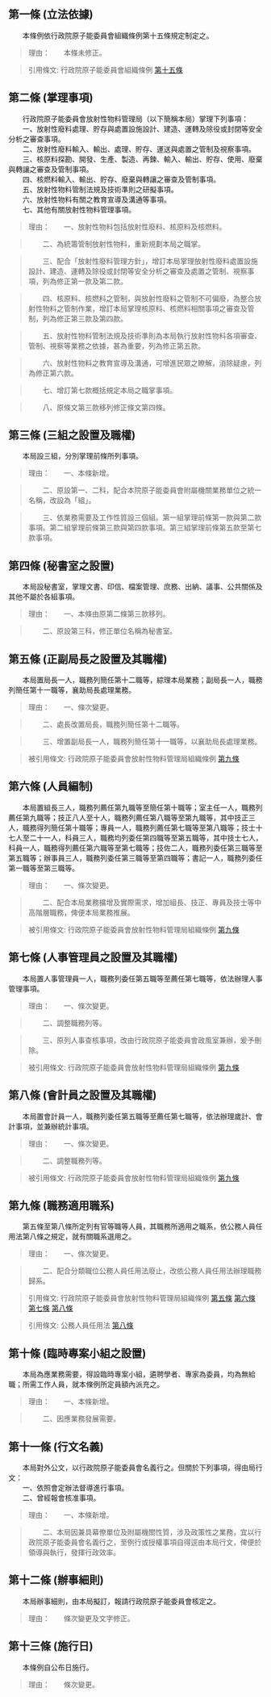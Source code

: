 第一條 (立法依據)
-----------------
　　本條例依行政院原子能委員會組織條例第十五條規定制定之。  
> 理由：　　本條未修正。

> 引用條文: 行政院原子能委員會組織條例 [第十五條](1027#第十五條-核能研究所等機構之設立)



第二條 (掌理事項)
-----------------
　　行政院原子能委員會放射性物料管理局（以下簡稱本局）掌理下列事項：  
　　一、放射性廢料處理、貯存與處置設施設計、建造、運轉及除役或封閉等安全分析之審查事項。  
　　二、放射性廢料輸入、輸出、處理、貯存、運送與處置之管制及視察事項。  
　　三、核原料探勘、開發、生產、製造、再鍊、輸入、輸出、貯存、使用、廢棄與轉讓之審查及管制事項。  
　　四、核燃料輸入、輸出、貯存、廢棄與轉讓之審查及管制事項。  
　　五、放射性物料管制法規及技術準則之研擬事項。  
　　六、放射性物料有關之教育宣導及溝通等事項。  
　　七、其他有關放射性物料管理事項。  
> 理由：　　一、放射性物料包括放射性廢料、核原料及核燃料。

> 　　二、為統籌管制放射性物料，重新規劃本局之職掌。

> 　　三、配合「放射性廢料管理方針」，增訂本局掌理放射性廢料處置設施設計、建造、運轉及除役或封閉等安全分析之審查及處置之管制、視察事項，列為修正第一款及第二款。

> 　　四、核原料、核燃料之管制，與放射性廢料之管制不可偏廢，為整合放射性物料之管制作業，增訂本局掌理核原料、核燃料相關事項之審查及管制，列為修正第三款及第四款。

> 　　五、放射性物料管制法規及技術準則為本局執行放射性物料各項審查、管制、視察等業務之依據，甚為重要，列為修正第五款。

> 　　六、放射性物料之教育宣導及溝通，可增進民眾之瞭解，消除疑慮，列為修正第六款。

> 　　七、增訂第七款概括規定本局之職掌事項。

> 　　八、原條文第三款移列修正條文第四條。



第三條 (三組之設置及職權)
-------------------------
　　本局設三組，分別掌理前條所列事項。  
> 理由：　　一、本條新增。

> 　　二、原設第一、二科，配合本院原子能委員會附屬機關業務單位之統一名稱，改設為「組」。

> 　　三、依業務需要及工作性質設三個組。第一組掌理前條第一款與第二款事項。第二組掌理前條第三款與第四款事項。第三組掌理前條第五款至第七款事項。



第四條 (秘書室之設置)
---------------------
　　本局設秘書室，掌理文書、印信、檔案管理、庶務、出納、議事、公共關係及其他不屬於各組事項。  
> 理由：　　一、本條由原第二條第三款移列。

> 　　二、原設第三科，修正單位名稱為秘書室。



第五條 (正副局長之設置及其職權)
-------------------------------
　　本局置局長一人，職務列簡任第十二職等，綜理本局業務；副局長一人，職務列簡任第十一職等，襄助局長處理業務。  
> 理由：　　一、條次變更。

> 　　二、處長改置局長，職務列簡任第十二職等。

> 　　三、增置副局長一人，職務列簡任第十一職等，以襄助局長處理業務。

> 被引用條文: 行政院原子能委員會放射性物料管理局組織條例 [第九條](2703#第九條-職務適用職系)



第六條 (人員編制)
-----------------
　　本局置組長三人，職務列薦任第九職等至簡任第十職等；室主任一人，職務列薦任第九職等；技正八人至十人，職務列薦任第八職等至第九職等，其中技正三人，職務得列簡任第十職等；專員一人，職務列薦任第七職等至第八職等；技士十七人至二十一人，科員三人，職務均列委任第四職等至第五職等，其中技士七人，科員一人，職務得列薦任第六職等至第七職等；技佐二人，職務列委任第三職等至第五職等；辦事員三人，職務列委任第三職等至第四職等；書記一人，職務列委任第一職等至第三職等。  
> 理由：　　一、條次變更。

> 　　二、配合本局業務擴增及實際需求，增加組長、技正、專員及技士等中高階層職務，俾便本局業務推展。

> 被引用條文: 行政院原子能委員會放射性物料管理局組織條例 [第九條](2703#第九條-職務適用職系)



第七條 (人事管理員之設置及其職權)
---------------------------------
　　本局置人事管理員一人，職務列委任第五職等至薦任第七職等，依法辦理人事管理事項。  
> 理由：　　一、條次變更。

> 　　二、調整職務列等。

> 　　三、原列人事查核事項，改由行政院原子能委員會政風室兼辦，爰予刪除。

> 被引用條文: 行政院原子能委員會放射性物料管理局組織條例 [第九條](2703#第九條-職務適用職系)



第八條 (會計員之設置及其職權)
-----------------------------
　　本局置會計員一人，職務列委任第五職等至薦任第七職等，依法辦理歲計、會計事項，並兼辦統計事項。  
> 理由：　　一、條次變更。

> 　　二、調整職務列等。

> 被引用條文: 行政院原子能委員會放射性物料管理局組織條例 [第九條](2703#第九條-職務適用職系)



第九條 (職務適用職系)
---------------------
　　第五條至第八條所定列有官等職等人員，其職務所適用之職系，依公務人員任用法第八條之規定，就有關職系選用之。  
> 理由：　　一、條次變更。

> 　　二、配合分類職位公務人員任用法廢止，改依公務人員任用法辦理職務歸系。

> 引用條文: 行政院原子能委員會放射性物料管理局組織條例 [第五條](2703#第五條-正副局長之設置及其職權) [第六條](2703#第六條-人員編制) [第七條](2703#第七條-人事管理員之設置及其職權) [第八條](2703#第八條-會計員之設置及其職權)

> 引用條文: 公務人員任用法 [第八條](4617#第八條-職系說明書)



第十條 (臨時專案小組之設置)
---------------------------
　　本局為應業務需要，得設臨時專案小組，遴聘學者、專家為委員，均為無給職；所需工作人員，就本條例所定員額內派充之。  
> 理由：　　一、本條新增。

> 　　二、因應業務發展需要。



第十一條 (行文名義)
-------------------
　　本局對外公文，以行政院原子能委員會名義行之。但關於下列事項，得由局行文：  
　　一、依照會定辦法督導進行事項。  
　　二、曾經報會核准事項。  
> 理由：　　一、本條新增。

> 　　二、本局因兼具幕僚單位及附屬機關性質，涉及政策性之業務，宜以行政院原子能委員會名義行之，至例行或授權事項自得逕由本局行文，俾便於領導與執行，發揮行政效率。



第十二條 (辦事細則)
-------------------
　　本局辦事細則，由本局擬訂，報請行政院原子能委員會核定之。  
> 理由：　　條次變更及文字修正。



第十三條 (施行日)
-----------------
　　本條例自公布日施行。  
> 理由：　　條次變更。